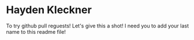 # Hayden Kleckner
To try github pull reguests!
Let's give this a shot!
I need you to add your last name to this readme file!
